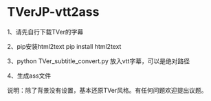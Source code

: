 # TVerJP-vtt2ass

1、请先自行下载TVer的字幕

2、pip安装html2text
pip install html2text

3、python TVer_subtitle_convert.py
放入vtt字幕，可以是绝对路径

4、生成ass文件

说明：除了背景没有设置，基本还原TVer风格。有任何问题欢迎提出议题。
